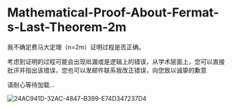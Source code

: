 # Mathematical-Proof-About-Fermat-s-Last-Theorem-2m

我不确定费马大定理（n=2m）证明过程是否正确。

考虑到证明的过程可能会出现纰漏或是逻辑上的错误，从学术层面上，您可以直接批评并指出该错误，您也可以发邮件联系我改正错误，向您致以诚挚的歉意

请耐心等待加载...


![24AC941D-32AC-4847-B399-E74D347237D4](https://user-images.githubusercontent.com/121736407/221366002-ba892ff5-0408-4c22-89b6-507b52a61bbe.jpeg)
